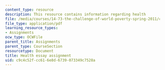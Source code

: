```yaml
---
content_type: resource
description: This resource contains information regarding health
file: /media/courses/14-73-the-challenge-of-world-poverty-spring-2011/c9c4c52fcc616e8d6739073349c7528a_MIT14_73S11_health.pdf
file_type: application/pdf
learning_resource_types:
- Assignments
ocw_type: OCWFile
parent_title: Assignments
parent_type: CourseSection
resourcetype: Document
title: Health essay assignment
uid: c9c4c52f-cc61-6e8d-6739-073349c7528a
---
```

